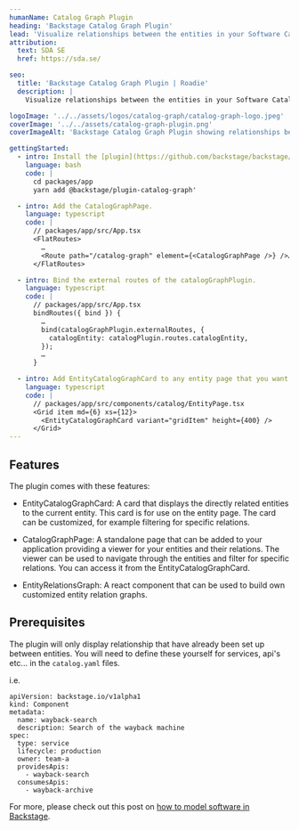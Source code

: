 ```yaml
---
humanName: Catalog Graph Plugin
heading: 'Backstage Catalog Graph Plugin'
lead: 'Visualize relationships between the entities in your Software Catalog.'
attribution:
  text: SDA SE
  href: https://sda.se/

seo:
  title: 'Backstage Catalog Graph Plugin | Roadie'
  description: |
    Visualize relationships between the entities in your Software Catalog.

logoImage: '../../assets/logos/catalog-graph/catalog-graph-logo.jpeg'
coverImage: '../../assets/catalog-graph-plugin.png'
coverImageAlt: 'Backstage Catalog Graph Plugin showing relationships between entities'

gettingStarted:
  - intro: Install the [plugin](https://github.com/backstage/backstage/blob/master/plugins/catalog-graph/README.md) into Backstage.
    language: bash
    code: |
      cd packages/app
      yarn add @backstage/plugin-catalog-graph'

  - intro: Add the CatalogGraphPage.
    language: typescript
    code: |
      // packages/app/src/App.tsx
      <FlatRoutes>
        …
        <Route path="/catalog-graph" element={<CatalogGraphPage />} />…
      </FlatRoutes>

  - intro: Bind the external routes of the catalogGraphPlugin.
    language: typescript
    code: |
      // packages/app/src/App.tsx
      bindRoutes({ bind }) {
        …
        bind(catalogGraphPlugin.externalRoutes, {
          catalogEntity: catalogPlugin.routes.catalogEntity,
        });
        …
      }

  - intro: Add EntityCatalogGraphCard to any entity page that you want.
    language: typescript
    code: |
      // packages/app/src/components/catalog/EntityPage.tsx
      <Grid item md={6} xs={12}>
        <EntityCatalogGraphCard variant="gridItem" height={400} />
      </Grid>
---
```


## Features

The plugin comes with these features:

- EntityCatalogGraphCard: A card that displays the directly related entities to the current entity. This card is for use on the entity page. The card can be customized, for example filtering for specific relations.

- CatalogGraphPage: A standalone page that can be added to your application providing a viewer for your entities and their relations. The viewer can be used to navigate through the entities and filter for specific relations. You can access it from the EntityCatalogGraphCard.

- EntityRelationsGraph: A react component that can be used to build own customized entity relation graphs.

## Prerequisites

The plugin will only display relationship that have already been set up between entities. You will need to define these 
yourself for services, api's etc... in the `catalog.yaml` files.

i.e. 
```
apiVersion: backstage.io/v1alpha1
kind: Component
metadata:
  name: wayback-search
  description: Search of the wayback machine
spec:
  type: service
  lifecycle: production
  owner: team-a
  providesApis:
    - wayback-search
  consumesApis:
    - wayback-archive
```

For more, please check out this post on [how to model software in Backstage](https://roadie.io/blog/modeling-software-backstage/).
